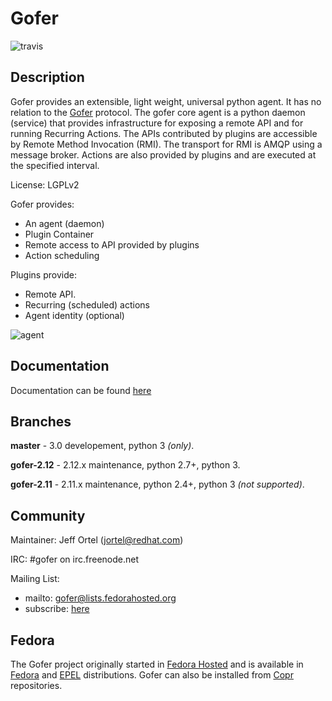 Gofer
=====

![travis](https://travis-ci.org/jortel/gofer.svg?branch=master)

Description
-----------

Gofer provides an extensible, light weight, universal python agent. It has no
relation to the [Gofer](http://en.wikipedia.org/wiki/Gopher) protocol.
The gofer core agent is a python daemon (service) that provides infrastructure
for exposing a remote API and for running Recurring Actions. The APIs contributed by
plugins are accessible by Remote Method Invocation (RMI). The transport for RMI is
AMQP using a message broker. Actions are also provided by plugins and are executed at
the specified interval.

License: LGPLv2

Gofer provides:

- An agent (daemon)
- Plugin Container
- Remote access to API provided by plugins
- Action scheduling

Plugins provide:

- Remote API.
- Recurring (scheduled) actions
- Agent identity (optional)

![agent](https://raw.github.com/jortel/gofer/master/docs/sphinx/images/agent.png)

Documentation
-------------

Documentation can be found [here](http://gofer.readthedocs.org/en/latest/)

Branches
--------

**master** - 3.0 developement, python 3 *(only)*.

**gofer-2.12** - 2.12.x maintenance, python 2.7+, python 3.

**gofer-2.11** - 2.11.x maintenance, python 2.4+, python 3 *(not supported)*.

Community
---------

Maintainer: Jeff Ortel (jortel@redhat.com)

IRC: #gofer on irc.freenode.net

Mailing List:
- mailto: gofer@lists.fedorahosted.org
- subscribe: [here](https://fedorahosted.org/mailman/listinfo/gofer)


Fedora
------

The Gofer project originally started in [Fedora Hosted](https://fedorahosted.org/gofer/) and is available 
in [Fedora](http://fedoraproject.org/) and [EPEL](http://fedoraproject.org/wiki/EPEL) distributions.
Gofer can also be installed from [Copr](https://copr.fedorainfracloud.org/coprs/jortel/gofer/)
repositories.

